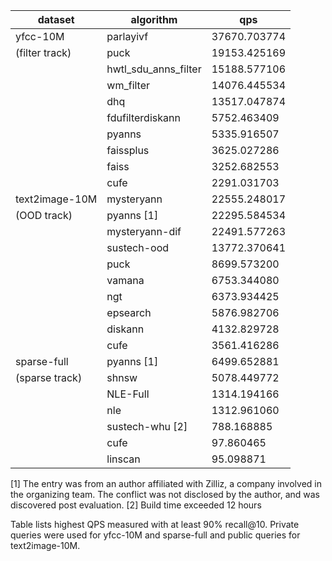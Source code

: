 | dataset         | algorithm             | qps            |
|-----------------|-----------------------|----------------|
| yfcc-10M        | parlayivf             | 37670.703774   |
| (filter track)  | puck                  | 19153.425169   |
|                 | hwtl_sdu_anns_filter  | 15188.577106   |
|                 | wm_filter             | 14076.445534   |
|                 | dhq                   | 13517.047874   |
|                 | fdufilterdiskann      | 5752.463409    |
|                 | pyanns                | 5335.916507    |
|                 | faissplus             | 3625.027286    |
|                 | faiss                 | 3252.682553    |
|                 | cufe                  | 2291.031703    |
| text2image-10M  | mysteryann            | 22555.248017   |
| (OOD track)     | pyanns [1]            | 22295.584534   |
|                 | mysteryann-dif        | 22491.577263   |
|                 | sustech-ood           | 13772.370641   |
|                 | puck                  | 8699.573200    |
|                 | vamana                | 6753.344080    |
|                 | ngt                   | 6373.934425    |
|                 | epsearch              | 5876.982706    |
|                 | diskann               | 4132.829728    |
|                 | cufe                  | 3561.416286    |
| sparse-full     | pyanns [1]            | 6499.652881    |
| (sparse track)  | shnsw                 | 5078.449772    |
|                 | NLE-Full              | 1314.194166    |
|                 | nle                   | 1312.961060    |
|                 | sustech-whu [2]       | 788.168885     |
|                 | cufe                  | 97.860465      |
|                 | linscan               | 95.098871      |


[1] The entry was from an author affiliated with Zilliz, a company involved in the organizing team. The conflict was not disclosed by the author, and was discovered post evaluation.
[2] Build time exceeded 12 hours 

Table lists highest QPS measured with at least 90% recall@10. Private queries were used for yfcc-10M and sparse-full and public queries for text2image-10M.